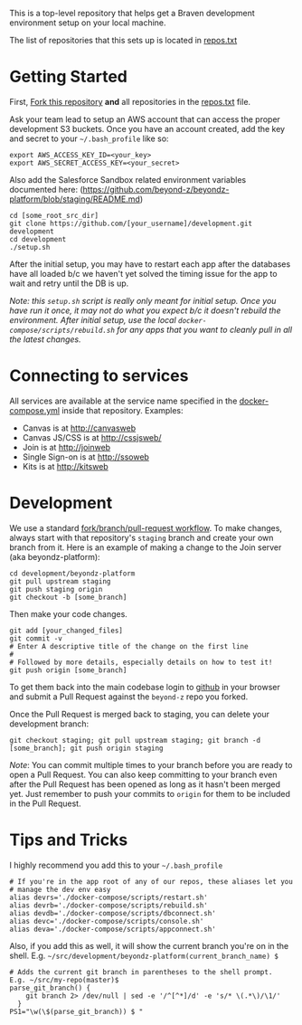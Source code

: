 This is a top-level repository that helps get a Braven development
environment setup on your local machine.

The list of repositories that this sets up is located in [repos.txt](repos.txt)

# Getting Started
First, [Fork this repository](https://github.com/beyond-z/development#fork-destination-box) **and** all repositories in the [repos.txt](repos.txt) file.

Ask your team lead to setup an AWS account that can access the proper development S3 buckets.  Once you have an account created, add the key and secret to your `~/.bash_profile` like so:
```
export AWS_ACCESS_KEY_ID=<your_key>
export AWS_SECRET_ACCESS_KEY=<your_secret>
``` 

Also add the Salesforce Sandbox related environment variables documented here: (https://github.com/beyond-z/beyondz-platform/blob/staging/README.md)

 ```Shell 
cd [some_root_src_dir]
git clone https://github.com/[your_username]/development.git development
cd development
./setup.sh
```

After the initial setup, you may have to restart each app after the databases have all loaded b/c we haven't yet solved the timing issue for the app to wait and retry until the DB is up.

*Note: this `setup.sh` script is really only meant for initial setup. Once you have run it once, it may not do what you expect b/c it doesn't rebuild the environment. After initial setup, use the local `docker-compose/scripts/rebuild.sh` for any apps that you want to cleanly pull in all the latest changes.*

# Connecting to services
All services are available at the service name specified in the 
[docker-compose.yml](docker-compose.yml) inside that repository.  Examples:
* Canvas is at [http://canvasweb](http://canvasweb)
* Canvas JS/CSS is at [http://cssjsweb/](http://cssjsweb/bz_custom.css)
* Join is at [http://joinweb](http://joinweb)
* Single Sign-on is at [http://ssoweb](http://ssoweb)
* Kits is at [http://kitsweb](http://kitsweb)

# Development
We use a standard [fork/branch/pull-request workflow](http://nathanhoad.net/git-workflow-forks-remotes-and-pull-requests). To make changes, always start with that repository's ```staging``` branch and create your own branch from it.  Here is an example of making a change to the Join server (aka beyondz-platform):
```Shell
cd development/beyondz-platform
git pull upstream staging
git push staging origin
git checkout -b [some_branch]
```

Then make your code changes.

```Shell
git add [your_changed_files]
git commit -v
# Enter A descriptive title of the change on the first line
#
# Followed by more details, especially details on how to test it!
git push origin [some_branch]
```

To get them back into the main codebase login to [github](https://github.com) in your browser and submit a Pull Request against the `beyond-z` repo you forked.

Once the Pull Request is merged back to staging, you can delete your
development branch:
```Shell
git checkout staging; git pull upstream staging; git branch -d
[some_branch]; git push origin staging
```
*Note*: You can commit multiple times to your branch before you are ready to open a Pull Request. You can also keep committing to your branch even after the Pull Request has been opened as long as it hasn't been merged yet. Just remember to push your commits to `origin` for them to be included in the Pull Request.


# Tips and Tricks
I highly recommend you add this to your `~/.bash_profile`
```
# If you're in the app root of any of our repos, these aliases let you 
# manage the dev env easy
alias devrs='./docker-compose/scripts/restart.sh'
alias devrb='./docker-compose/scripts/rebuild.sh'
alias devdb='./docker-compose/scripts/dbconnect.sh'
alias devc='./docker-compose/scripts/console.sh'
alias deva='./docker-compose/scripts/appconnect.sh'
```

Also, if you add this as well, it will show the current branch you're on in the shell. E.g.
`~/src/development/beyondz-platform(current_branch_name) $`
```
# Adds the current git branch in parentheses to the shell prompt.  E.g. ~/src/my-repo(master)$
parse_git_branch() {
    git branch 2> /dev/null | sed -e '/^[^*]/d' -e 's/* \(.*\)/\1/'
  }
PS1="\w(\$(parse_git_branch)) $ "
```
